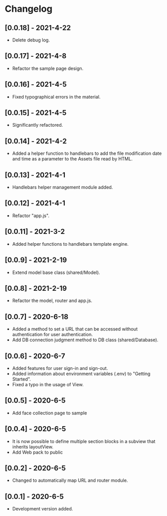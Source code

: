 # Changelog

## [0.0.18] - 2021-4-22

* Delete debug log.

## [0.0.17] - 2021-4-8

* Refactor the sample page design.

## [0.0.16] - 2021-4-5

* Fixed typographical errors in the material.

## [0.0.15] - 2021-4-5

* Significantly refactored.

## [0.0.14] - 2021-4-2

* Added a helper function to handlebars to add the file modification date and time as a parameter to the Assets file read by HTML.

## [0.0.13] - 2021-4-1

* Handlebars helper management module added.

## [0.0.12] - 2021-4-1

* Refactor "app.js".

## [0.0.11] - 2021-3-2

* Added helper functions to handlebars template engine.

## [0.0.9] - 2021-2-19

* Extend model base class (shared/Model).

## [0.0.8] - 2021-2-19

* Refactor the model, router and app.js.

## [0.0.7] - 2020-6-18

* Added a method to set a URL that can be accessed without authentication for user authentication.
* Add DB connection judgment method to DB class (shared/Database).

## [0.0.6] - 2020-6-7

* Added features for user sign-in and sign-out.
* Added information about environment variables (.env) to "Getting Started".
* Fixed a typo in the usage of View.

## [0.0.5] - 2020-6-5

* Add face collection page to sample

## [0.0.4] - 2020-6-5

* It is now possible to define multiple section blocks in a subview that inherits layoutView.
* Add Web pack to public

## [0.0.2] - 2020-6-5

* Changed to automatically map URL and router module.

## [0.0.1] - 2020-6-5

* Development version added.